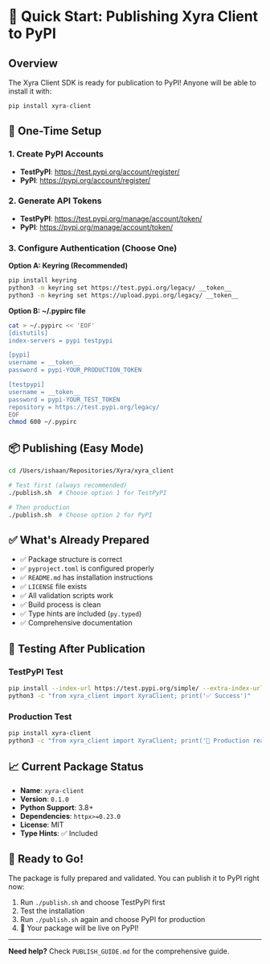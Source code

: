 # 🚀 Quick Start: Publishing Xyra Client to PyPI

## Overview
The Xyra Client SDK is ready for publication to PyPI! Anyone will be able to install it with:
```bash
pip install xyra-client
```

## 🔧 One-Time Setup

### 1. Create PyPI Accounts
- **TestPyPI**: https://test.pypi.org/account/register/
- **PyPI**: https://pypi.org/account/register/

### 2. Generate API Tokens
- **TestPyPI**: https://test.pypi.org/manage/account/token/
- **PyPI**: https://pypi.org/manage/account/token/

### 3. Configure Authentication (Choose One)

**Option A: Keyring (Recommended)**
```bash
pip install keyring
python3 -m keyring set https://test.pypi.org/legacy/ __token__
python3 -m keyring set https://upload.pypi.org/legacy/ __token__
```

**Option B: ~/.pypirc file**
```bash
cat > ~/.pypirc << 'EOF'
[distutils]
index-servers = pypi testpypi

[pypi]
username = __token__
password = pypi-YOUR_PRODUCTION_TOKEN

[testpypi]
username = __token__
password = pypi-YOUR_TEST_TOKEN
repository = https://test.pypi.org/legacy/
EOF
chmod 600 ~/.pypirc
```

## 📦 Publishing (Easy Mode)

```bash
cd /Users/ishaan/Repositories/Xyra/xyra_client

# Test first (always recommended)
./publish.sh  # Choose option 1 for TestPyPI

# Then production
./publish.sh  # Choose option 2 for PyPI
```

## ✅ What's Already Prepared

- ✅ Package structure is correct
- ✅ `pyproject.toml` is configured properly  
- ✅ `README.md` has installation instructions
- ✅ `LICENSE` file exists
- ✅ All validation scripts work
- ✅ Build process is clean
- ✅ Type hints are included (`py.typed`)
- ✅ Comprehensive documentation

## 🧪 Testing After Publication

### TestPyPI Test
```bash
pip install --index-url https://test.pypi.org/simple/ --extra-index-url https://pypi.org/simple/ xyra-client
python3 -c "from xyra_client import XyraClient; print('✅ Success')"
```

### Production Test
```bash
pip install xyra-client
python3 -c "from xyra_client import XyraClient; print('🎉 Production ready!')"
```

## 📈 Current Package Status

- **Name**: `xyra-client`
- **Version**: `0.1.0`
- **Python Support**: 3.8+
- **Dependencies**: `httpx>=0.23.0`
- **License**: MIT
- **Type Hints**: ✅ Included

## 🎯 Ready to Go!

The package is fully prepared and validated. You can publish it to PyPI right now:

1. Run `./publish.sh` and choose TestPyPI first
2. Test the installation 
3. Run `./publish.sh` again and choose PyPI for production
4. 🎉 Your package will be live on PyPI!

---

**Need help?** Check `PUBLISH_GUIDE.md` for the comprehensive guide.
